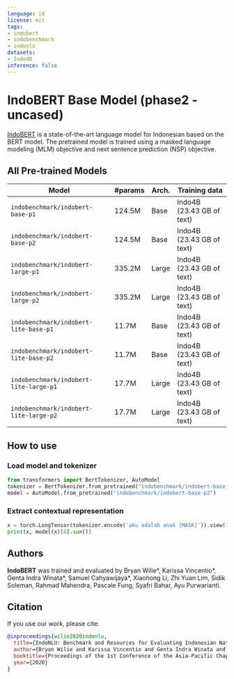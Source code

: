 ```yaml
---
language: id
license: mit
tags:
- indobert
- indobenchmark
- indonlu
datasets:
- Indo4B
inference: false
---
```


# IndoBERT Base Model (phase2 - uncased)

[IndoBERT](https://arxiv.org/abs/2009.05387) is a state-of-the-art language model for Indonesian based on the BERT model. The pretrained model is trained using a masked language modeling (MLM) objective and next sentence prediction (NSP) objective. 

## All Pre-trained Models

| Model                          | #params                        | Arch. | Training data                     |
|--------------------------------|--------------------------------|-------|-----------------------------------|
| `indobenchmark/indobert-base-p1` | 124.5M   | Base  | Indo4B (23.43 GB of text)            |
| `indobenchmark/indobert-base-p2` | 124.5M   | Base  | Indo4B (23.43 GB of text)            |
| `indobenchmark/indobert-large-p1` | 335.2M   | Large  | Indo4B (23.43 GB of text)            |
| `indobenchmark/indobert-large-p2` | 335.2M   | Large  | Indo4B (23.43 GB of text)            |
| `indobenchmark/indobert-lite-base-p1` | 11.7M   | Base  | Indo4B (23.43 GB of text)            |
| `indobenchmark/indobert-lite-base-p2` | 11.7M   | Base  | Indo4B (23.43 GB of text)            |
| `indobenchmark/indobert-lite-large-p1` | 17.7M   | Large  | Indo4B (23.43 GB of text)            |
| `indobenchmark/indobert-lite-large-p2` | 17.7M   | Large  | Indo4B (23.43 GB of text)            |

## How to use

### Load model and tokenizer
```python
from transformers import BertTokenizer, AutoModel
tokenizer = BertTokenizer.from_pretrained("indobenchmark/indobert-base-p2")
model = AutoModel.from_pretrained("indobenchmark/indobert-base-p2")
```

### Extract contextual representation
```python
x = torch.LongTensor(tokenizer.encode('aku adalah anak [MASK]')).view(1,-1)
print(x, model(x)[0].sum())
```

## Authors 

<b>IndoBERT</b> was trained and evaluated by Bryan Wilie\*, Karissa Vincentio\*, Genta Indra Winata\*, Samuel Cahyawijaya\*, Xiaohong Li, Zhi Yuan Lim, Sidik Soleman, Rahmad Mahendra, Pascale Fung, Syafri Bahar, Ayu Purwarianti.


## Citation
If you use our work, please cite:

```bibtex
@inproceedings{wilie2020indonlu,
  title={IndoNLU: Benchmark and Resources for Evaluating Indonesian Natural Language Understanding},
  author={Bryan Wilie and Karissa Vincentio and Genta Indra Winata and Samuel Cahyawijaya and X. Li and Zhi Yuan Lim and S. Soleman and R. Mahendra and Pascale Fung and Syafri Bahar and A. Purwarianti},
  booktitle={Proceedings of the 1st Conference of the Asia-Pacific Chapter of the Association for Computational Linguistics and the 10th International Joint Conference on Natural Language Processing},
  year={2020}
}
```
